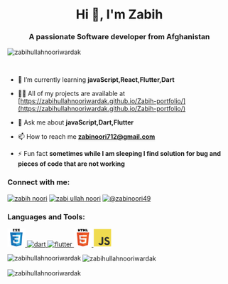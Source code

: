 <h1 align="center">Hi 👋, I'm Zabih</h1>
<h3 align="center">A passionate Software developer from Afghanistan</h3>

<p align="left"> <img src="https://komarev.com/ghpvc/?username=zabihullahnooriwardak&label=Profile%20views&color=0e75b6&style=flat" alt="zabihullahnooriwardak" /> </p>

<p align="left"> <a href="https://twitter.com/" target="blank"><img src="https://img.shields.io/twitter/follow/?logo=twitter&style=for-the-badge" alt="" /></a> </p>

- 🌱 I’m currently learning **javaScript,React,Flutter,Dart**

- 👨‍💻 All of my projects are available at [https://zabihullahnooriwardak.github.io/Zabih-portfolio/](https://zabihullahnooriwardak.github.io/Zabih-portfolio/)

- 💬 Ask me about **javaScript,Dart,Flutter**

- 📫 How to reach me **zabinoori712@gmail.com**

- ⚡ Fun fact **sometimes while I am sleeping I find solution for bug and pieces of code that are not working**

<h3 align="left">Connect with me:</h3>
<p align="left">
<a href="https://linkedin.com/in/zabih noori" target="blank"><img align="center" src="https://raw.githubusercontent.com/rahuldkjain/github-profile-readme-generator/master/src/images/icons/Social/linked-in-alt.svg" alt="zabih noori" height="30" width="40" /></a>
<a href="https://fb.com/zabi ullah noori" target="blank"><img align="center" src="https://raw.githubusercontent.com/rahuldkjain/github-profile-readme-generator/master/src/images/icons/Social/facebook.svg" alt="zabi ullah noori" height="30" width="40" /></a>
<a href="https://www.youtube.com/channel/UCmfd3A0EriTYeY_YaV__Ygg
" target="blank"><img align="center" src="https://raw.githubusercontent.com/rahuldkjain/github-profile-readme-generator/master/src/images/icons/Social/youtube.svg" alt="@zabinoori49" height="30" width="40" /></a>
</p>

<h3 align="left">Languages and Tools:</h3>
<p align="left"> <a href="https://www.w3schools.com/css/" target="_blank" rel="noreferrer"> <img src="https://raw.githubusercontent.com/devicons/devicon/master/icons/css3/css3-original-wordmark.svg" alt="css3" width="40" height="40"/> </a> <a href="https://dart.dev" target="_blank" rel="noreferrer"> <img src="https://www.vectorlogo.zone/logos/dartlang/dartlang-icon.svg" alt="dart" width="40" height="40"/> </a> <a href="https://flutter.dev" target="_blank" rel="noreferrer"> <img src="https://www.vectorlogo.zone/logos/flutterio/flutterio-icon.svg" alt="flutter" width="40" height="40"/> </a> <a href="https://www.w3.org/html/" target="_blank" rel="noreferrer"> <img src="https://raw.githubusercontent.com/devicons/devicon/master/icons/html5/html5-original-wordmark.svg" alt="html5" width="40" height="40"/> </a> <a href="https://developer.mozilla.org/en-US/docs/Web/JavaScript" target="_blank" rel="noreferrer"> <img src="https://raw.githubusercontent.com/devicons/devicon/master/icons/javascript/javascript-original.svg" alt="javascript" width="40" height="40"/> </a> </p>

<p><img align="left" src="https://github-readme-stats.vercel.app/api/top-langs?username=zabihullahnooriwardak&show_icons=true&locale=en&layout=compact" alt="zabihullahnooriwardak" /></p>

<p>&nbsp;<img align="center" src="https://github-readme-stats.vercel.app/api?username=zabihullahnooriwardak&show_icons=true&locale=en" alt="zabihullahnooriwardak" /></p>

<p><img align="center" src="https://github-readme-streak-stats.herokuapp.com/?user=zabihullahnooriwardak&" alt="zabihullahnooriwardak" /></p>
